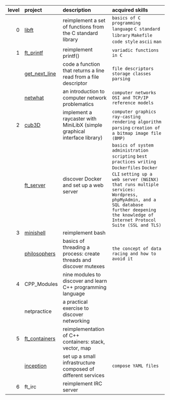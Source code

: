 | level | project | description | acquired skills |
| -----: | :------- | :----------- | :------------ |
| 0 | [libft](https://github.com/itonyluke/libft) | reimplement a set of functions from the C standard library | `basics of C programming language` `C standard library` `Makefile` `code style` `ascii` `man`
| 1 | [ft_printf](https://github.com/itonyluke/ft_printf) | reimplement printf() | `variadic functions in C` 
|   | [get_next_line](https://github.com/itonyluke/get_next_line) | code a function that returns a line read from a file descriptor | `file descriptors` `storage classes` `parsing`
|   | [netwhat](https://github.com/itonyluke/netwhat) | an introduction to computer network problematics | `computer networks` `OSI and TCP/IP reference models`
| 2 | [cub3D](https://github.com/itonyluke/cub3D) | implement a raycaster with MiniLibX (simple graphical interface library) | `сomputer graphics` `ray-casting rendering algorithm` `parsing` `creation of a bitmap image file (BMP)`
|   | [ft_server](https://github.com/itonyluke/ft_server) | discover Docker and set up a web server | `basics of system administration` `scripting` `best practices writing Dockerfiles` `Docker CLI` `setting up a web server (NGINX) that runs multiple services: Wordpress, phpMyAdmin, and a SQL database` `further deepening the knowledge of Internet Protocol Suite (SSL and TLS)`
| 3 | [minishell](https://github.com/itonyluke/minishell) | reimplement bash |
|   | [philosophers](https://github.com/itonyluke/philosophers) | basics of threading a process: create threads and discover mutexes | `the concept of data racing and how to avoid it`
| 4 | CPP_Modules | nine modules to discover and learn C++ programming language |
|   | netpractice | a practical exercise to discover networking |
| 5 | [ft_containers](https://github.com/itonyluke/ft_containers) | reimplementation of C++ containers: stack, vector, map |
|   | [inception](https://github.com/itonyluke/inception) | set up a small infrastructure composed of different services | `compose YAML files` 
| 6 | ft_irc | reimplement IRC server |
